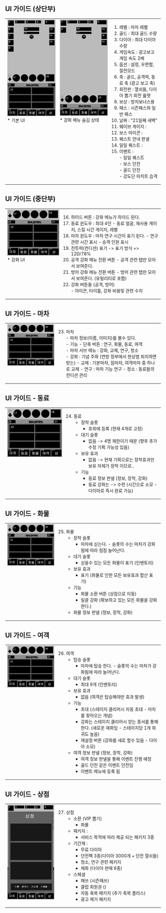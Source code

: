 
## UI 가이드 (상단부)
<table>
        <body>
    <tr>
        <td valign = top>
            <img src = "image/window.png"></br>   
            * 기본 UI   </br>
        </td>
        <td valign = top>
            <img src = "image/window1.png"></br>
            * 강화 메뉴 숨김 상태            </br>
        </td>
        <td valign= top>
    
1) 레벨 : 마차 레벨 
2) 골드 : 최대 골드 수량 
3) 다이아 : 최대 다이아 수량
4) 게임속도 : 광고보고 게임 속도 2배
5) 옵션 : 설정, 우편함, 절전모드
6) 축 : 골드, 공격력, 동료 축 (광고 보고 축)
7) 회전판 : 열쇠들, 다이아 뽑기 회전 룰렛
8) 보상 : 방치보너스용
9) 패스 : 시즌패스와 일반 패스
10) 날짜 : "21일째 새벽"
11) 웨이브 게이지 : 
12) 보스 아이콘 :
13) 퀘스트 안내 판넬
14) 일일 퀘스트 : 
15) 이벤트 :   
        - 일일 퀘스트 </br>
        - 보스 던전</br>
        - 골드 던전</br>
        - 강도단 아치트 습격</br>
         
      
</td>
</tr> 
</body>
</table>

## UI 가이드 (중단부)
<table>
        <body>
    <tr>
        <td valign = top>
            <img src = "image/window2.png"></br>   
            * 강화 UI   </br>
        </td>
        <td valign= top>
    
16) 하이드 버튼 : 강화 메뉴가 하이드 된다. 
17) 동료 윈도우 : 최대 4인
        - 동료 얼굴, 재사용 게이지, 스킬 시간 게이지, 레벨 
18) 마차 윈도우 : 마차 연구 시간이 표기 된다.
        - 연구 관련 시간 표시
        - 승객 인원 표시
19) 전투력(컨디션) 표기 -> 표기 방식 => 12D/78% 
20) 공격 강화 메뉴 전환 버튼
        - 공격 관련 탭만 모아서 보여준다.
21) 방어 강화 메뉴 전환 버튼
        - 방어 관련 탭만 모아서 보여준다. (유틸리티로 포함)
22) 강화 버튼들 (공격, 방어)            
        - 아이콘, 타이틀, 강화 비용및 관련 수치
      
</td>
</tr> 
</body>
</table>

## UI 가이드 - 마차

<table>
<body>
<tr>
<td valign = top width = "33%">
<img src = "image/window2.png"></br> 
</td>
<td valign= top>
    
23) 마차 </br>
        - 마차 정보(이름, 이미지)를 볼수 있다.</br>
        - 기능 
                - 단축 버튼 : 연구, 화물, 동료, 여객 </br>
                - 마차 서브 메뉴 : 강화, 교체, 연구, 청소 </br>
                - 강화 : 기념 주화 (연방 정부에서 현상범 퇴치하면 받는)
                - 교체 : 기본마차, 짐마차, 여객마차 중 하나로 교체
                - 연구 : 마차 기능 연구
                - 청소 : 동료들의 컨디션 관리
</td>
</tr> 
</body>
</table>

## UI 가이드 - 동료

<table>
<body>
<tr>
<td valign = top>
<img src = "image/window2.png"></br> 
</td>
<td valign= top>
    
24) 동료 </br>
      - 장착 슬롯 
        - 호위에 등록 (현재 4개로 고정)
      - 대기 슬롯 
        - 없음 -> 4명 제한이기 때문 (향후 추가 수정 기획 가능성 있음)
      - 보유 효과 
        - 없음 -> 현재 기획으로는 장착효과만 보유 자체가 장착 이므로.. 
      - 기능
        - 동료 정보 판넬 (정보, 장착, 강화)
        - 동료 강화는 -> 수련 (시간으로 소모 - 다이아로 즉시 완료 가능)
      
</td>
</tr> 
</body>
</table>

## UI 가이드 - 화물

<table>
<body>
<tr>
<td valign = top width ="33%">
<img src = "image/window2.png"></br> 
</td>
<td valign= top>
    
25) 화물 </br>
      - 장착 슬롯 
        - 마차에 싣는다. - 슬롯의 수는 마차가 강화됨에 따라 점점 늘어난다.
      - 대기 슬롯 
        - 싣을수 있는 모든 화물이 표기 (인벤토리)
      - 보유 효과 
        - 표기 (화물로 인한 모든 보유효과 합산 표기)
      - 기능
        - 화물 소환 버튼 (상점으로 이동)
        - 일괄 강화 (확보하고 있는 모든 화물을 강화 한다.)
      - 화물 정보 판넬 (정보, 장착, 강화) 
      
      
</td>
</tr> 
</body>
</table>

## UI 가이드 - 여객

<table>
<body>
<tr>
<td valign = top width ="33%">
<img src = "image/window2.png"></br> 
</td>
<td valign= top>
    
26) 여객 </br>      
      - 탑승 슬롯 
        - 마차에 탑승 한다. - 슬롯의 수는 마차가 강화됨에 따라 늘어난다.
      - 대기 슬롯 
        - 최대 9개 (인벤토리)
      - 보유 효과 
        - 없음 (여객은 탑승해야만 효과 발생)
      - 기능
        - 초대 (스테이지 클리어시 자동 초대 - 마차를 찾아오는 개념)
        - 강화는 스테이지 클리어시 얻는 증서를 통해 한다. (새로운 재화임 - 스테이지당 1개 희귀도 높음)
        - 재설정 버튼 (강화를 새로 할수 있음 - 다이아 소모)
      - 여객 정보 판넬 (정보, 장착, 강화)
        - 여객 정보  판넬을 통해 이벤트 진행 예정 
        - 골드 던전 같은 이벤트 던전임
        - 이벤트 메뉴에 등록 됨   
      
</td>
</tr> 
</body>
</table>

## UI 가이드 - 상점

<table>
<body>
<tr>
<td valign = top width = "33%">
<img src = "image/window10.png"></br> 
</td>
<td valign= top>
    
27) 상점</br>
      - 소환 (VIP 뽑기)
        - 화물 
      - 패키지 : 
        - 서비스 목적에 따라 제공 되는 패키지 3종
      - 기간제 :
        - 무료 다이아
        - 던전팩 3종(다이아 3000개 + 던전 열쇠들)
        - 청소, 연구 관련 페키지
        - 재화 (다이아 판매 6종)
      - 스페셜
        - 패쓰 (시즌패쓰)
        - 클럽 회원권 ()
        - 자동 축복 패키지 (추가 축복 플러스)
        - 광고 제거 패키지 
      
</td>
</tr> 
</body>
</table>
